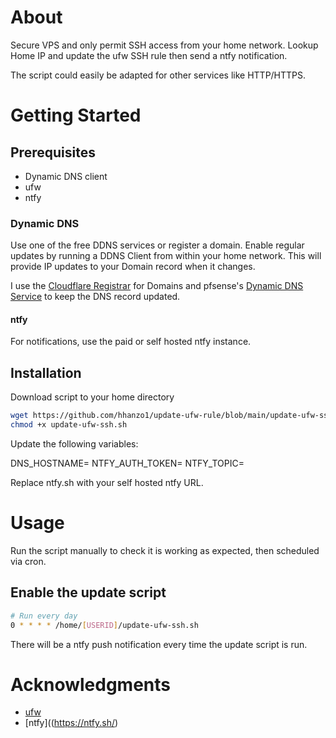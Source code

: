 # About
Secure VPS and only permit SSH access from your home network.
Lookup Home IP and update the ufw SSH rule then send a ntfy notification.

The script could easily be adapted for other services like HTTP/HTTPS.
# Getting Started
## Prerequisites
* Dynamic DNS client
* ufw
* ntfy 
### Dynamic DNS
Use one of the free DDNS services or register a domain.  Enable regular updates by running a DDNS Client from within your home network.  This will provide IP updates to your Domain record when it changes.

I use the [Cloudflare Registrar](https://www.cloudflare.com/en-au/products/registrar/) for Domains and pfsense's [Dynamic DNS Service](https://docs.netgate.com/pfsense/en/latest/services/dyndns/index.html) to keep the DNS record updated.
#### ntfy
For notifications, use the paid or self hosted ntfy instance.
## Installation
Download script to your home directory
```bash
wget https://github.com/hhanzo1/update-ufw-rule/blob/main/update-ufw-ssh.sh
chmod +x update-ufw-ssh.sh
```

Update the following variables:

DNS_HOSTNAME=
NTFY_AUTH_TOKEN=
NTFY_TOPIC=

Replace ntfy.sh with your self hosted ntfy URL.
# Usage
Run the script manually to check it is working as expected, then scheduled via cron.
## Enable the update script
```bash
# Run every day
0 * * * * /home/[USERID]/update-ufw-ssh.sh
```
There will be a ntfy push notification every time the update script is run.
# Acknowledgments
* [ufw](https://manpages.ubuntu.com/manpages/jammy/en/man8/ufw.8.html)
* [ntfy]((https://ntfy.sh/)
